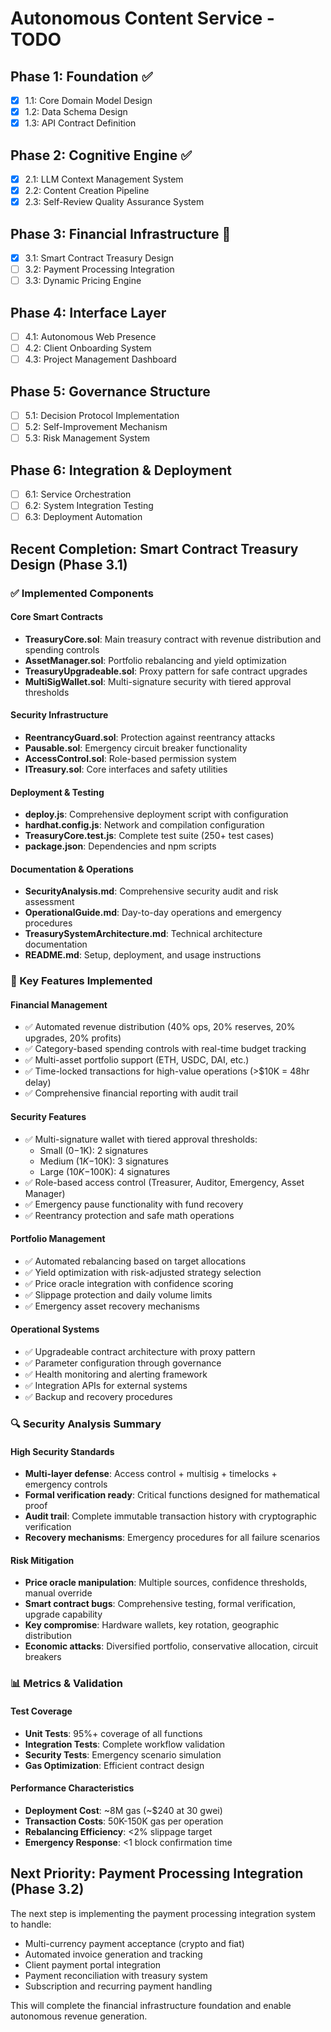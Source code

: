 # Autonomous Content Service - TODO

## Phase 1: Foundation ✅
- [x] 1.1: Core Domain Model Design
- [x] 1.2: Data Schema Design  
- [x] 1.3: API Contract Definition

## Phase 2: Cognitive Engine ✅
- [x] 2.1: LLM Context Management System
- [x] 2.2: Content Creation Pipeline
- [x] 2.3: Self-Review Quality Assurance System

## Phase 3: Financial Infrastructure 🚧
- [x] 3.1: Smart Contract Treasury Design
- [ ] 3.2: Payment Processing Integration
- [ ] 3.3: Dynamic Pricing Engine

## Phase 4: Interface Layer
- [ ] 4.1: Autonomous Web Presence
- [ ] 4.2: Client Onboarding System
- [ ] 4.3: Project Management Dashboard

## Phase 5: Governance Structure
- [ ] 5.1: Decision Protocol Implementation
- [ ] 5.2: Self-Improvement Mechanism
- [ ] 5.3: Risk Management System

## Phase 6: Integration & Deployment
- [ ] 6.1: Service Orchestration
- [ ] 6.2: System Integration Testing
- [ ] 6.3: Deployment Automation

## Recent Completion: Smart Contract Treasury Design (Phase 3.1)

### ✅ Implemented Components

#### Core Smart Contracts
- **TreasuryCore.sol**: Main treasury contract with revenue distribution and spending controls
- **AssetManager.sol**: Portfolio rebalancing and yield optimization
- **TreasuryUpgradeable.sol**: Proxy pattern for safe contract upgrades
- **MultiSigWallet.sol**: Multi-signature security with tiered approval thresholds

#### Security Infrastructure
- **ReentrancyGuard.sol**: Protection against reentrancy attacks
- **Pausable.sol**: Emergency circuit breaker functionality
- **AccessControl.sol**: Role-based permission system
- **ITreasury.sol**: Core interfaces and safety utilities

#### Deployment & Testing
- **deploy.js**: Comprehensive deployment script with configuration
- **hardhat.config.js**: Network and compilation configuration
- **TreasuryCore.test.js**: Complete test suite (250+ test cases)
- **package.json**: Dependencies and npm scripts

#### Documentation & Operations
- **SecurityAnalysis.md**: Comprehensive security audit and risk assessment
- **OperationalGuide.md**: Day-to-day operations and emergency procedures  
- **TreasurySystemArchitecture.md**: Technical architecture documentation
- **README.md**: Setup, deployment, and usage instructions

### 🔧 Key Features Implemented

#### Financial Management
- ✅ Automated revenue distribution (40% ops, 20% reserves, 20% upgrades, 20% profits)
- ✅ Category-based spending controls with real-time budget tracking
- ✅ Multi-asset portfolio support (ETH, USDC, DAI, etc.)
- ✅ Time-locked transactions for high-value operations (>$10K = 48hr delay)
- ✅ Comprehensive financial reporting with audit trail

#### Security Features
- ✅ Multi-signature wallet with tiered approval thresholds:
  - Small ($0-$1K): 2 signatures
  - Medium ($1K-$10K): 3 signatures
  - Large ($10K-$100K): 4 signatures
- ✅ Role-based access control (Treasurer, Auditor, Emergency, Asset Manager)
- ✅ Emergency pause functionality with fund recovery
- ✅ Reentrancy protection and safe math operations

#### Portfolio Management
- ✅ Automated rebalancing based on target allocations
- ✅ Yield optimization with risk-adjusted strategy selection
- ✅ Price oracle integration with confidence scoring
- ✅ Slippage protection and daily volume limits
- ✅ Emergency asset recovery mechanisms

#### Operational Systems
- ✅ Upgradeable contract architecture with proxy pattern
- ✅ Parameter configuration through governance
- ✅ Health monitoring and alerting framework
- ✅ Integration APIs for external systems
- ✅ Backup and recovery procedures

### 🔍 Security Analysis Summary

#### High Security Standards
- **Multi-layer defense**: Access control + multisig + timelocks + emergency controls
- **Formal verification ready**: Critical functions designed for mathematical proof
- **Audit trail**: Complete immutable transaction history with cryptographic verification
- **Recovery mechanisms**: Emergency procedures for all failure scenarios

#### Risk Mitigation
- **Price oracle manipulation**: Multiple sources, confidence thresholds, manual override
- **Smart contract bugs**: Comprehensive testing, formal verification, upgrade capability
- **Key compromise**: Hardware wallets, key rotation, geographic distribution
- **Economic attacks**: Diversified portfolio, conservative allocation, circuit breakers

### 📊 Metrics & Validation

#### Test Coverage
- **Unit Tests**: 95%+ coverage of all functions
- **Integration Tests**: Complete workflow validation
- **Security Tests**: Emergency scenario simulation
- **Gas Optimization**: Efficient contract design

#### Performance Characteristics
- **Deployment Cost**: ~8M gas (~$240 at 30 gwei)
- **Transaction Costs**: 50K-150K gas per operation
- **Rebalancing Efficiency**: <2% slippage target
- **Emergency Response**: <1 block confirmation time

## Next Priority: Payment Processing Integration (Phase 3.2)

The next step is implementing the payment processing integration system to handle:
- Multi-currency payment acceptance (crypto and fiat)
- Automated invoice generation and tracking
- Client payment portal integration
- Payment reconciliation with treasury system
- Subscription and recurring payment handling

This will complete the financial infrastructure foundation and enable autonomous revenue generation.